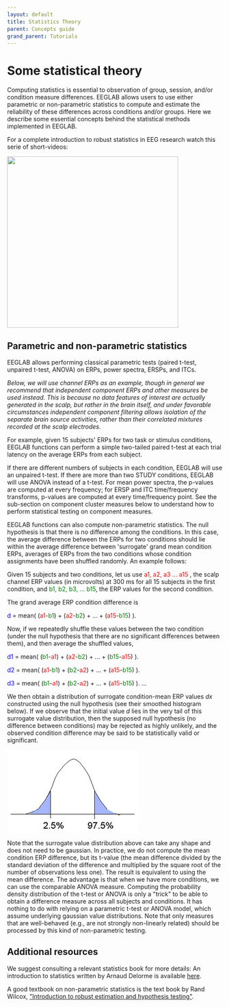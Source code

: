 ```yaml
---
layout: default
title: Statistics Theory
parent: Concepts guide
grand_parent: Tutorials
---
```


Some statistical theory
==============================

Computing statistics is essential to observation of group, session,
and/or condition measure differences. EEGLAB allows users to use either
parametric or non-parametric statistics to compute and estimate the
reliability of these differences across conditions and/or groups.
Here we describe some essential concepts behind the statistical methods implemented
in EEGLAB. 

For a complete introduction to robust statistics in EEG research watch this serie of short-videos:

<a href="https://www.youtube.com/playlist?list=PLXc9qfVbMMN3M_CGqAOEIIOKhjTPS9T2n"><img align="center" width="400" height="400" src= "{{ site.baseurl }}/assets/images/yt_stats.png"></a>




Parametric and non-parametric statistics
-----------------------------------------
EEGLAB allows performing classical parametric tests (paired t-test,
unpaired t-test, ANOVA) on ERPs, power spectra, ERSPs, and ITCs. 

*Below, we will use channel ERPs as an example, though in general we recommend
that independent component ERPs and other measures be used instead. This
is because no data features of interest are actually generated in the
scalp, but rather in the brain itself, and under favorable circumstances
independent component filtering allows isolation of the separate brain
source activities, rather than their correlated mixtures recorded at the
scalp electrodes.*

For example, given 15 subjects' ERPs for two task or stimulus
conditions, EEGLAB functions can perform a simple two-tailed paired
t-test at each trial latency on the average ERPs from each subject. 

If there are different numbers of subjects in each condition, EEGLAB will
use an unpaired t-test. If there are more than two STUDY conditions,
EEGLAB will use ANOVA instead of a t-test. For mean power spectra, the
p-values are computed at every frequency; for ERSP and ITC
time/frequency transforms, p-values are computed at every time/frequency
point. See the sub-section on component cluster measures below to
understand how to perform statistical testing on component measures.

EEGLAB functions can also compute non-parametric statistics. The null
hypothesis is that there is no difference among the conditions. In this
case, the average difference between the ERPs for two conditions should
lie within the average difference between 'surrogate' grand mean
condition ERPs, averages of ERPs from the two conditions whose condition
assignments have been shuffled randomly. An example follows:

Given 15 subjects and two conditions, let us use
<span style="color: red"> a1, a2, a3 ... a15 </span>, the scalp
channel ERP values (in microvolts) at 300 ms for all 15 subjects in
the first condition, and <span style="color: green">b1, b2, b3, ... b15</span>,
 the ERP values for the second condition. 

 The grand average ERP condition difference is


>
<span style="color: blue">d</span> = mean(
(<span style= "color: red">a1</span>-<span style="color: green">b1</span>) +
(<span style= "color: red">a2</span>-<span style="color: green">b2</span>) + ... +
(<span style= "color: red">a15</span>-<span style="color: green">b15</span>) ).

Now, if we repeatedly shuffle these values between the two condition
(under the null hypothesis that there are no significant differences
between them), and then average the shuffled values,
>
<span style="color: blue">d1</span> = mean(
(<span style="color: green">b1</span>-<span style = "color: red">a1</span>) +
(<span style = "color: red">a2</span>-<span style="color: green">b2</span>) + ... +
(<span style="color: green">b15</span>-<span style = "color: red">a15</span>) ).
>
<span style="color: blue">d2</span> = mean(
(<span style="color: red">a1</span>-<span style="color: green">b1</span>) +
(<span style="color: green">b2</span>-<span style="color: red">a2</span>) + ... +
(<span style="color: red">a15</span>-<span style="color: green">b15</span>) ).
>
<span style="color: blue">d3</span> = mean(
(<span style="color: green">b1</span>-<span style="color: red">a1</span>) +
(<span style="color: green">b2</span>-<span style="color: red">a2</span>) + ... +
(<span style="color: red">a15</span>-<span style="color: green">b15</span>) ).
...

We then obtain a distribution of surrogate condition-mean ERP values
<i>dx</i> constructed using the null hypothesis (see their smoothed
histogram below). If we observe that the initial value <i>d</i> lies
in the very tail of this surrogate value distribution, then the
supposed null hypothesis (no difference between conditions) may be
rejected as highly unlikely, and the observed condition difference may
be said to be statistically valid or significant.




![Image:Statistics.gif](/assets/images/Statistics.gif)



Note that the surrogate value distribution above can take any shape and
does not need to be gaussian. In practice, we do not compute the mean
condition ERP difference, but its t-value (the mean difference divided
by the standard deviation of the difference and multiplied by the square
root of the number of observations less one). The result is equivalent
to using the mean difference. The advantage is that when we have more
conditions, we can use the comparable ANOVA measure. Computing the
probability density distribution of the t-test or ANOVA is only a
"trick" to be able to obtain a difference measure across all subjects
and conditions. It has nothing to do with relying on a parametric t-test
or ANOVA model, which assume underlying gaussian value distributions.
Note that only measures that are well-behaved (e.g., are not strongly
non-linearly related) should be processed by this kind of non-parametric
testing.

Additional resources
---------------------
We suggest consulting a relevant statistics book for more details: An
introduction to statistics written by Arnaud Delorme is available
[here](http://sccn.ucsd.edu/~arno/mypapers/statistics.pdf). 

A good textbook on non-parametric statistics is the text book by Rand Wilcox,
["Introduction to robust estimation and hypothesis testing"](https://www.sciencedirect.com/book/9780123869838/introduction-to-robust-estimation-and-hypothesis-testing).

